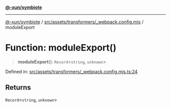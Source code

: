 [**@-xun/symbiote**](../../../../../README.md)

***

[@-xun/symbiote](../../../../../README.md) / [src/assets/transformers/\_webpack.config.mjs](../README.md) / moduleExport

# Function: moduleExport()

> **moduleExport**(): `Record`\<`string`, `unknown`\>

Defined in: [src/assets/transformers/\_webpack.config.mjs.ts:24](https://github.com/Xunnamius/symbiote/blob/d3ba681e901541a46f90d6c5430608fbfc28926c/src/assets/transformers/_webpack.config.mjs.ts#L24)

## Returns

`Record`\<`string`, `unknown`\>
